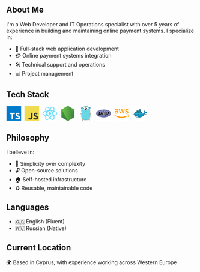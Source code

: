 ## About Me

I'm a Web Developer and IT Operations specialist with over 5 years of experience in building and maintaining online payment systems. I specialize in:

- 🔧 Full-stack web application development
- 💳 Online payment systems integration
- 🛠️ Technical support and operations
- 📊 Project management

## Tech Stack

<div>
  <img src="https://github.com/devicons/devicon/blob/master/icons/typescript/typescript-original.svg" title="TypeScript" alt="TypeScript" width="40" height="40"/>&nbsp;
  <img src="https://github.com/devicons/devicon/blob/master/icons/javascript/javascript-original.svg" title="JavaScript" alt="JavaScript" width="40" height="40"/>&nbsp;
  <img src="https://github.com/devicons/devicon/blob/master/icons/react/react-original.svg" title="React" alt="React" width="40" height="40"/>&nbsp;
  <img src="https://github.com/devicons/devicon/blob/master/icons/nodejs/nodejs-original.svg" title="NodeJS" alt="NodeJS" width="40" height="40"/>&nbsp;
  <img src="https://github.com/devicons/devicon/blob/master/icons/go/go-original.svg" title="Go" alt="Go" width="40" height="40"/>&nbsp;
  <img src="https://github.com/devicons/devicon/blob/master/icons/php/php-original.svg" title="PHP" alt="PHP" width="40" height="40"/>&nbsp;
  <img src="https://github.com/devicons/devicon/blob/master/icons/amazonwebservices/amazonwebservices-plain-wordmark.svg" title="AWS" alt="AWS" width="40" height="40"/>&nbsp;
  <img src="https://github.com/devicons/devicon/blob/master/icons/docker/docker-original.svg" title="Docker" alt="Docker" width="40" height="40"/>&nbsp;
</div>

## Philosophy

I believe in:
- 🎯 Simplicity over complexity
- 🔓 Open-source solutions
- 🏠 Self-hosted infrastructure
- ♻️ Reusable, maintainable code

## Languages

- 🇬🇧 English (Fluent)
- 🇷🇺 Russian (Native)

## Current Location

🌍 Based in Cyprus, with experience working across Western Europe
